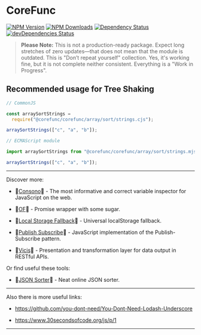 # CoreFunc

[![NPM Version](https://img.shields.io/npm/v/@corefunc/corefunc.svg?style=flat)]()
[![NPM Downloads](https://img.shields.io/npm/dt/@corefunc/corefunc.svg?style=flat)]()
[![Dependency Status](https://david-dm.org/@corefunc/corefunc.svg)](https://david-dm.org/@corefunc/corefunc)
[![devDependencies Status](https://david-dm.org/@corefunc/corefunc/dev-status.svg)](https://david-dm.org/@corefunc/corefunc?type=dev)

> **Please Note:** This is not a production-ready package. Expect long stretches of zero updates—that does not mean that the module is outdated. This is "Don’t repeat yourself" collection. Yes, it's working fine, but it is not complete neither consistent. Everything is a "Work in Progress".

## Recommended usage for Tree Shaking

```javascript
// CommonJS

const arraySortStrings =
  require("@corefunc/corefunc/array/sort/strings.cjs");

arraySortStrings(["c", "a", "b"]);
```

```javascript
// ECMAScript module

import arraySortStrings from "@corefunc/corefunc/array/sort/strings.mjs";

arraySortStrings(["c", "a", "b"]);
```

---

Discover more:

-   🔎[Consono](https://consono.js.org)🔎 -
The most informative and correct variable inspector for JavaScript on the web.

-   🌠[OF](https://of.js.org)🌠 - Promise wrapper with some sugar.

-   🔩[Local Storage Fallback](https://github.com/r37r0m0d3l/fallback-local-storage)🔩 -
Universal localStorage fallback.

-   🔄[Publish Subscribe](https://publish-subscribe.js.org)🔄 -
JavaScript implementation of the Publish-Subscribe pattern.

-   🧰[Vicis](https://vicis.js.org)🧰 - Presentation and transformation layer for data output in RESTful APIs.

Or find useful these tools:

-   🧾[JSON Sorter](https://r37r0m0d3l.github.io/json_sort)🧾 - Neat online JSON sorter.

---

Also there is more useful links:

-   https://github.com/you-dont-need/You-Dont-Need-Lodash-Underscore

-   https://www.30secondsofcode.org/js/p/1

---

